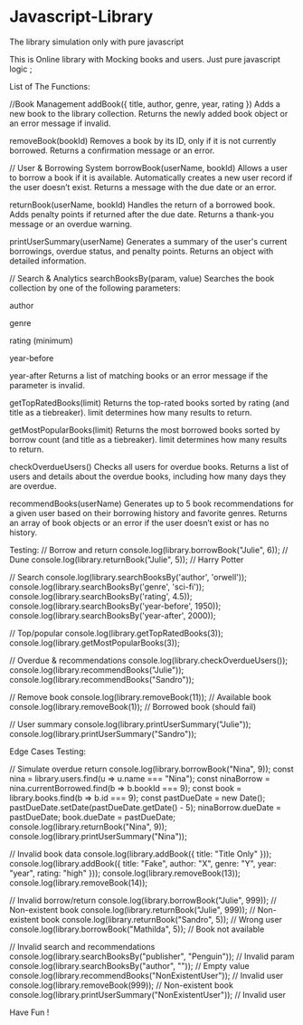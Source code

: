# Javascript-Library
The library simulation only with pure  javascript


This is Online library with Mocking books and users. Just pure javascript logic ;

List of The Functions:


//Book Management
addBook({ title, author, genre, year, rating })
Adds a new book to the library collection.
Returns the newly added book object or an error message if invalid.

removeBook(bookId)
Removes a book by its ID, only if it is not currently borrowed.
Returns a confirmation message or an error.

// User & Borrowing System
borrowBook(userName, bookId)
Allows a user to borrow a book if it is available.
Automatically creates a new user record if the user doesn’t exist.
Returns a message with the due date or an error.

returnBook(userName, bookId)
Handles the return of a borrowed book.
Adds penalty points if returned after the due date.
Returns a thank-you message or an overdue warning.

printUserSummary(userName)
Generates a summary of the user's current borrowings, overdue status, and penalty points.
Returns an object with detailed information.

// Search & Analytics
searchBooksBy(param, value)
Searches the book collection by one of the following parameters:

author

genre

rating (minimum)

year-before

year-after
Returns a list of matching books or an error message if the parameter is invalid.

getTopRatedBooks(limit)
Returns the top-rated books sorted by rating (and title as a tiebreaker).
limit determines how many results to return.

getMostPopularBooks(limit)
Returns the most borrowed books sorted by borrow count (and title as a tiebreaker).
limit determines how many results to return.

checkOverdueUsers()
Checks all users for overdue books.
Returns a list of users and details about the overdue books, including how many days they are overdue.

recommendBooks(userName)
Generates up to 5 book recommendations for a given user based on their borrowing history and favorite genres.
Returns an array of book objects or an error if the user doesn’t exist or has no history.


Testing:
// Borrow and return
console.log(library.borrowBook("Julie", 6));       // Dune
console.log(library.returnBook("Julie", 5));       // Harry Potter

// Search
console.log(library.searchBooksBy('author', 'orwell'));
console.log(library.searchBooksBy('genre', 'sci-fi'));
console.log(library.searchBooksBy('rating', 4.5));
console.log(library.searchBooksBy('year-before', 1950));
console.log(library.searchBooksBy('year-after', 2000));

// Top/popular
console.log(library.getTopRatedBooks(3));
console.log(library.getMostPopularBooks(3));

// Overdue & recommendations
console.log(library.checkOverdueUsers());
console.log(library.recommendBooks("Julie"));
console.log(library.recommendBooks("Sandro"));

// Remove book
console.log(library.removeBook(11));  // Available book
console.log(library.removeBook(1));   // Borrowed book (should fail)

// User summary
console.log(library.printUserSummary("Julie"));
console.log(library.printUserSummary("Sandro"));

Edge Cases Testing:

// Simulate overdue return
console.log(library.borrowBook("Nina", 9));
const nina = library.users.find(u => u.name === "Nina");
const ninaBorrow = nina.currentBorrowed.find(b => b.bookId === 9);
const book = library.books.find(b => b.id === 9);
const pastDueDate = new Date();
pastDueDate.setDate(pastDueDate.getDate() - 5);
ninaBorrow.dueDate = pastDueDate;
book.dueDate = pastDueDate;
console.log(library.returnBook("Nina", 9));
console.log(library.printUserSummary("Nina"));

// Invalid book data
console.log(library.addBook({ title: "Title Only" }));
console.log(library.addBook({ title: "Fake", author: "X", genre: "Y", year: "year", rating: "high" }));
console.log(library.removeBook(13));
console.log(library.removeBook(14));

// Invalid borrow/return
console.log(library.borrowBook("Julie", 999));     // Non-existent book
console.log(library.returnBook("Julie", 999));     // Non-existent book
console.log(library.returnBook("Sandro", 5));      // Wrong user
console.log(library.borrowBook("Mathilda", 5));    // Book not available

// Invalid search and recommendations
console.log(library.searchBooksBy("publisher", "Penguin"));     // Invalid param
console.log(library.searchBooksBy("author", ""));               // Empty value
console.log(library.recommendBooks("NonExistentUser"));         // Invalid user
console.log(library.removeBook(999));                           // Non-existent book
console.log(library.printUserSummary("NonExistentUser"));       // Invalid user


Have Fun ! 